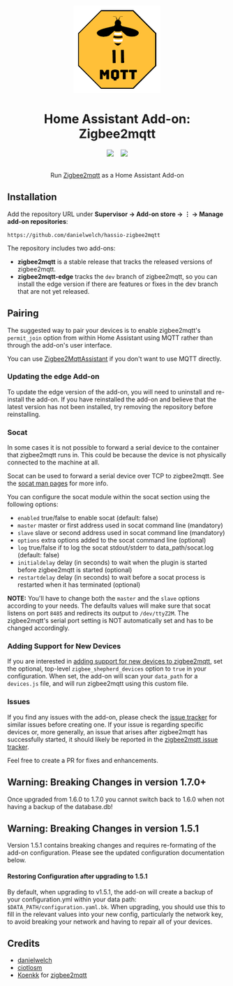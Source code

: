 <div align="center">
<img src="images/logo.png">
<h1>Home Assistant Add-on: Zigbee2mqtt</h1>
<div style="display: flex; justify-content: center;">
  <a style="margin-right: 0.5rem;" href="https://dev.azure.com/danielwelch2101/hassio-zigbee2mqtt/_build?definitionId=1&_a=summary">
    <img src="https://img.shields.io/azure-devops/build/danielwelch2101/fdcd83e4-a36e-473f-80f8-6a1bd49fdb3a/1?label=build&logo=azure-pipelines&style=flat-square">
  </a>
  <a style="margin-left: 0.5rem;" href="https://cloud.docker.com/u/dwelch2101/repository/docker/dwelch2101/zigbee2mqtt-armhf">
    <img src="https://img.shields.io/docker/pulls/dwelch2101/zigbee2mqtt-armhf.svg?style=flat-square&logo=docker">
  </a>
</div>
<br>
<p>Run <a href="https://www.zigbee2mqtt.io">Zigbee2mqtt</a> as a Home Assistant Add-on</p>
</div>

## Installation

Add the repository URL under **Supervisor → Add-on store → ⋮ → Manage add-on repositories**:

    https://github.com/danielwelch/hassio-zigbee2mqtt

The repository includes two add-ons:

- **zigbee2mqtt** is a stable release that tracks the released versions of zigbee2mqtt.
- **zigbee2mqtt-edge** tracks the `dev` branch of zigbee2mqtt, so you can install the edge version if there are features or fixes in the dev branch that are not yet released.

## Pairing

The suggested way to pair your devices is to enable zigbee2mqtt's `permit_join` option from within Home Assistant using MQTT rather than through the add-on's user interface.

You can use [Zigbee2MqttAssistant](https://github.com/yllibed/Zigbee2MqttAssistant) if you don't want to use MQTT directly.

### Updating the edge Add-on
To update the edge version of the add-on, you will need to uninstall and re-install the add-on. If you have reinstalled the add-on and believe that the latest version has not been installed, try removing the repository before reinstalling.

### Socat
In some cases it is not possible to forward a serial device to the container that zigbee2mqtt runs in. This could be because the device is not physically connected to the machine at all. 

Socat can be used to forward a serial device over TCP to zigbee2mqtt. See the [socat man pages](https://linux.die.net/man/1/socat) for more info.

You can configure the socat module within the socat section using the following options:

- `enabled` true/false to enable socat (default: false)
- `master` master or first address used in socat command line (mandatory)
- `slave` slave or second address used in socat command line (mandatory)
- `options` extra options added to the socat command line (optional)
- `log` true/false if to log the socat stdout/stderr to data_path/socat.log (default: false)
- `initialdelay` delay (in seconds) to wait when the plugin is started before zigbee2mqtt is started (optional)
- `restartdelay` delay (in seconds) to wait before a socat process is restarted when it has terminated (optional)

**NOTE:** You'll have to change both the `master` and the `slave` options according to your needs. The defaults values will make sure that socat listens on port `8485` and redirects its output to `/dev/ttyZ2M`. The zigbee2mqtt's serial port setting is NOT automatically set and has to be changed accordingly.

### Adding Support for New Devices

If you are interested in [adding support for new devices to zigbee2mqtt](https://www.zigbee2mqtt.io/how_tos/how_to_support_new_devices.html), set the optional, top-level `zigbee_shepherd_devices` option to `true` in your configuration. When set, the add-on will scan your `data_path` for a `devices.js` file, and will run zigbee2mqtt using this custom file.

### Issues

If you find any issues with the add-on, please check the [issue tracker](https://github.com/danielwelch/hassio-zigbee2mqtt/issues) for similar issues before creating one. If your issue is regarding specific devices or, more generally, an issue that arises after zigbee2mqtt has successfully started, it should likely be reported in the [zigbee2mqtt issue tracker](https://github.com/Koenkk/zigbee2mqtt/issues).

Feel free to create a PR for fixes and enhancements. 

## Warning: Breaking Changes in version 1.7.0+

Once upgraded from 1.6.0 to 1.7.0 you cannot switch back to 1.6.0 when not having a backup of the database.db!

## Warning: Breaking Changes in version 1.5.1

Version 1.5.1 contains breaking changes and requires re-formating of the add-on configuration. Please see the updated configuration documentation below.

#### Restoring Configuration after upgrading to 1.5.1

By default, when upgrading to v1.5.1, the add-on will create a backup of your configuration.yml within your data path: `$DATA_PATH/configuration.yaml.bk`. When upgrading, you should use this to fill in the relevant values into your new config, particularly the network key, to avoid breaking your network and having to repair all of your devices.

## Credits
- [danielwelch](https://github.com/danielwelch)
- [ciotlosm](https://github.com/ciotlosm)
- [Koenkk](https://github.com/Koenkk) for [zigbee2mqtt](https://github.com/Koenkk/zigbee2mqtt)
